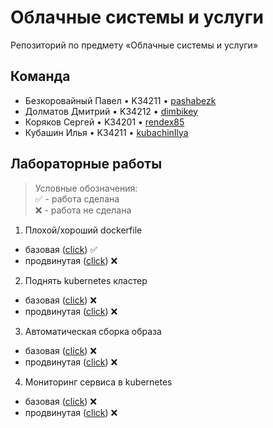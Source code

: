 # Облачные системы и услуги
Репозиторий по предмету «Облачные системы и услуги»

## Команда

* Безкоровайный Павел • K34211 • [pashabezk](https://github.com/pashabezk)
* Долматов Дмитрий • K34212 • [dimbikey](https://github.com/DimbikeY)
* Коряков Сергей • K34201 • [rendex85](https://github.com/rendex85)
* Кубашин Илья • K34211 • [kubachinIlya](https://github.com/kubachinIlya)

## Лабораторные работы

> Условные обозначения:<br/>
> ✅ - работа сделана<br/>
> ❌ - работа не сделана

1. Плохой/хороший dockerfile
* базовая ([click](/Lab1/Base)) ✅
* продвинутая ([click](/Lab1/Pro)) ❌

2. Поднять kubernetes кластер
* базовая ([click](/Lab2/Base)) ❌
* продвинутая ([click](/Lab2/Pro)) ❌

3. Автоматическая сборка образа
* базовая ([click](/Lab3/Base)) ❌
* продвинутая ([click](/Lab3/Pro)) ❌

4. Мониторинг сервиса в kubernetes
* базовая ([click](/Lab4/Base)) ❌
* продвинутая ([click](/Lab4/Pro)) ❌
